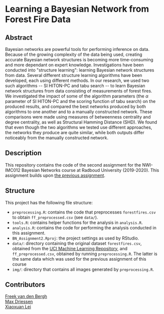 # Learning a Bayesian Network from Forest Fire Data

## Abstract

Bayesian networks are powerful tools for performing inference on data. Because of the growing complexity of the data being used, creating accurate Bayesian network structures is becoming more time-consuming and more dependant on expert knowledge. Investigations have been conducted into "structure learning": learning Bayesian network structures from data. Several different structure learning algorithms have been developed, each using different methods. In our research, we used two such algorithms -- SI HITON-PC and tabu search -- to learn Bayesian network structures from data consisting of measurements of forest fires. We investigated the impact of some of the algorithm parameters (the $\alpha$ parameter of SI HITON-PC and the scoring function of tabu search) on the produced results, and compared the best networks produced by both algorithms to one another and to a manually constructed network. These comparisons were made using measures of betweenness centrality and degree centrality, as well as Structural Hamming Distance (SHD). We found that even though the two algorithms we tested use different approaches, the networks they produce are quite similar, while both outputs differ noticeably from the manually constructed network.

## Description

This repository contains the code of the second assignment for the NWI-IMC012 Bayesian Networks course at Radboud University (2019-2020). This assignment builds upon [the previous assignment](https://github.com/fbergh/BN-Assignment1).

## Structure

This project has the following file structure:
- `preprocessing.R`: contains the code that preprocesses `forestfires.csv` to obtain `ff_preprocessed.csv` (see `data/`).
- `tools.R`: contains helper functions for the analysis in `analysis.R`.
- `analysis.R`: contains the code for performing the analysis conducted in this assignment.
- `BN_Assignment2.Rproj`: the project settings as used by RStudio.
- `data/`: directory containing the original dataset `forestfires.csv`, obtained from the [UCI Machine Learning Repository](https://archive.ics.uci.edu/ml/datasets/Forest+Fires), and `ff_preprocessed.csv`, obtained by running `preprocessing.R`. The latter is the same data which was used for the previous assignment of this course
- `img/`: directory that contains all images generated by `preprocessing.R`.

## Contributors

[Freek van den Bergh](https://github.com/fbergh)<br>
[Max Driessen](https://github.com/MaxDriessen)<br>
[Xiaoxuan Lei](https://github.com/RainyFields)